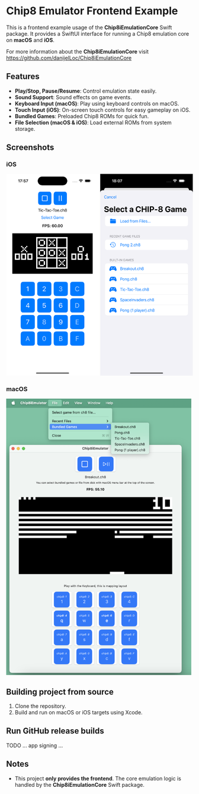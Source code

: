 # Chip8 Emulator Frontend Example

This is a frontend example usage of the **Chip8iEmulationCore** Swift package. It provides a SwiftUI interface for running a Chip8 emulation core on **macOS** and **iOS**.

For more information about the **Chip8iEmulationCore** visit https://github.com/danijelLoc/Chip8iEmulationCore

## Features

- **Play/Stop, Pause/Resume**: Control emulation state easily.
- **Sound Support**: Sound effects on game events.
- **Keyboard Input (macOS)**: Play using keyboard controls on macOS.
- **Touch Input (iOS)**: On-screen touch controls for easy gameplay on iOS.
- **Bundled Games**: Preloaded Chip8 ROMs for quick fun.
- **File Selection (macOS & iOS)**: Load external ROMs from system storage.

## Screenshots

### iOS
<img src="./Chip8iEmulator/Screenshots/iOS.png" alt="Usage example in iOS app" width="250"/>
<img src="./Chip8iEmulator/Screenshots/iOS-game-selection.png" alt="Usage example in iOS app" width="250"/>

### macOS
<img src="./Chip8iEmulator/Screenshots/macOS.png" alt="Usage example in macOS app" width="500"/>

## Building project from source

1. Clone the repository.
2. Build and run on macOS or iOS targets using Xcode.

## Run GitHub release builds

TODO ... app signing ...
 
## Notes

- This project **only provides the frontend**. The core emulation logic is handled by the **Chip8iEmulationCore** Swift package.


